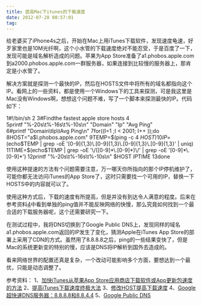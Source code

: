 ```yaml
---
title: 提高Mac下itunes的下载速度
date: 2012-07-28 08:57:01
tag: 
---
```


给老婆买了iPhone4s之后，开始在Mac上用iTunes下载软件，发现速度龟速，好歹家里也是10M光纤啊，这个小水管的下载速度绝对不能忍受，于是百度了一下，发现可能是域名解析造成的问题。苹果为App Store准备了a1.phobos.apple.com到a2000.phobos.apple.com一群服务器，如果连接到比较慢的服务器上，那肯定是小水管了。


解决方案就是探测一个最快的IP，然后在HOSTS文件中将所有的域名都指向这个IP。看网上的一些资料，都是使用一个Windows下的工具来探测，可是我这里是Mac没有Windows啊，想想这个问题不难，写了一个脚本来探测最快的IP。代码如下：


1#!/bin/sh
2
3#Findthe fastest apple store hosts
4
5printf "%-20s\t%-16s\t%-10s\n" "Domain" "Ip" "Avg Ping"
6#printf "Domain\tIp\tAvg Ping\n"
7for((I=1 ;I < 2001; I++ ));do
8HOST="a$I.phobos.apple.com"
9TEMP=$(ping -c 4 $HOST)
10IP=$(echo$TEMP | grep -oE '[0-9]{1,3}\.[0-9]{1,3}\.[0-9]{1,3}\.[0-9]{1,3}' | uniq)
11TIME=$(echo$TEMP | grep -oE '\/([0-9]*\.[0-9]*)\/' | grep -oE '[0-9]*\.[0-9]*')
12printf "%-20s\t%-16s\t%-10s\n" $HOST $IP $TIME
13done




使用这种提速的方法有个问题需要注意，万一哪天你所指向的那个IP停机维护了，可能你都无法访问iTunes的App Store了，这时只需要找一个可用的IP，替换一下HOSTS中的内容就可以了。


使用这种方式后，下载的速度有所提高，但是并没有到达令人满意的程度。后来在参考资料[4](http://briian.com/?p=6667)中看到单独的ping值并不能反映网络的快慢，那么究竟如何找到一个最合适的下载服务器呢，这个还需要研究一下。


在测试过程中，我将DNS切换到了Google Public DNS上，发现同样的域名a1.phobos.apple.com返回的IP发生了变化，猜测Apple在iTunes App Store的部署上采用了CDN的方式。虽然用了8.8.8.8之后，ping的一些结果变快了，但是Mac的系统更新变的特别的慢，应该是DNS将IP解析到国外去造成的。


看来网络世界的配置还真是复杂，一个改动可能影响多个方面，要想达到一个最优，只能是动态调整了。


参考资料：
1、[加快iTunes从苹果App Store应用商店下载软件或App更新包速度的方法](http://www.mac52ipod.cn/post/speed-up-apple-itunes-download-speed-from-app-store-by-dns.php)
2、[提高iTunes下载速度终极大法](http://bbs.app111.com/thread-109285-1-1.html)
3、[修改HOST提高下载速度](http://bbs.pcbeta.com/forum.php?mod=viewthread&tid=912757)
4、[Google超快速DNS服务器：8.8.8.8和8.8.4.4](http://briian.com/?p=6667)
5、[Google Public DNS](https://developers.google.com/speed/public-dns/)














